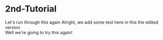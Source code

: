 # 2nd-Tutorial
Let's run through this again
Alright, we add some test here in this the edited version
<br>
Well we're going to try this again!
